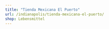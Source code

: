 ```yaml
---
title: "Tienda Mexicana El Puerto"
url: /indianapolis/tienda-mexicana-el-puerto/
shop: Lebensmittel
---
```

